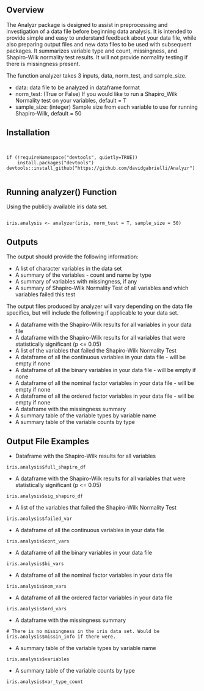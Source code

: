 ## Overview

The Analyzr package is designed to assist in preprocessing and investigation of a data file before beginning data analysis. It is intended to provide simple and easy to understand feedback about your data file, while also preparing output files and new data files to be used with subsequent packages. It summarizes variable type and count, missingness, and Shapiro-Wilk normality test results. It will not provide normality testing if there is missingness present.

The function analyzer takes 3 inputs, data, norm_test, and sample_size. 

* data: data file to be analyzed in dataframe format
* norm_test: (True or False) If you would like to run a Shapiro_Wilk Normality test on your variables, default = T
* sample_size: (integer) Sample size from each variable to use for running Shapiro-Wilk, default = 50

## Installation
```{r, warning=FALSE, message=FALSE}


if (!requireNamespace("devtools", quietly=TRUE))
    install.packages("devtools")
devtools::install_github("https://github.com/davidgabrielli/Analyzr")


```

## Running analyzer() Function 
Using the publicly available iris data set.
```{r}

iris.analysis <- analyzer(iris, norm_test = T, sample_size = 50)

```

## Outputs

The output should provide the following information: 

* A list of character variables in the data set
* A summary of the variables - count and name by type
* A summary of variables with missingness, if any
* A summary of Shapiro-Wilk Normality Test of all variables and which variables failed this test

The output files produced by analyzer will vary depending on the data file specifics, but will include the following if applicable to your data set.

* A dataframe with the Shapiro-Wilk results for all variables in your data file
* A dataframe with the Shapiro-Wilk results for all variables that were statistically significant (p <= 0.05)
* A list of the variables that failed the Shapiro-Wilk Normality Test
* A dataframe of all the continuous variables in your data file - will be empty if none
* A dataframe of all the binary variables in your data file - will be empty if none
* A dataframe of all the nominal factor variables in your data file - will be empty if none
* A dataframe of all the ordered factor variables in your data file - will be empty if none
* A dataframe with the missingness summary
* A summary table of the variable types by variable name
* A summary table of the variable counts by type

## Output File Examples

- Dataframe with the Shapiro-Wilk results for all variables
```{r}
iris.analysis$full_shapiro_df
```

- A dataframe with the Shapiro-Wilk results for all variables that were statistically significant (p <= 0.05)
```{r}
iris.analysis$sig_shapiro_df
```

- A list of the variables that failed the Shapiro-Wilk Normality Test
```{r}
iris.analysis$failed_var
```

- A dataframe of all the continuous variables in your data file
```{r}
iris.analysis$cont_vars
```

- A dataframe of all the binary variables in your data file
```{r}
iris.analysis$bi_vars
```

- A dataframe of all the nominal factor variables in your data file
```{r}
iris.analysis$nom_vars
```

- A dataframe of all the ordered factor variables in your data file
```{r}
iris.analysis$ord_vars
```

- A dataframe with the missingness summary
```{r}
# There is no missingness in the iris data set. Would be iris.analysis$missin_info if there were.
```

- A summary table of the variable types by variable name
```{r}
iris.analysis$variables
```

- A summary table of the variable counts by type
```{r}
iris.analysis$var_type_count
```
